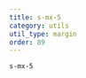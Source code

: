 ```yaml
---
title: s-mx-5
category: utils
util_type: margin
order: 89
---
```

<div class="s-mx-5">
  <code>s-mx-5</code>
</div>